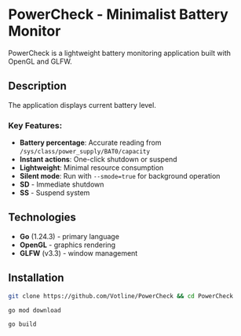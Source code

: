 # PowerCheck - Minimalist Battery Monitor

PowerCheck is a lightweight battery monitoring application built with OpenGL and GLFW.

## Description

The application displays current battery level.

### Key Features:
- **Battery percentage**: Accurate reading from `/sys/class/power_supply/BAT0/capacity`
- **Instant actions**: One-click shutdown or suspend
- **Lightweight**: Minimal resource consumption
- **Silent mode**: Run with `--smode=true` for background operation
- **SD** - Immediate shutdown
- **SS** - Suspend system

## Technologies
- **Go** (1.24.3) - primary language
- **OpenGL** - graphics rendering
- **GLFW** (v3.3) - window management

## Installation
```bash
git clone https://github.com/Votline/PowerCheck && cd PowerCheck 
```
```bash
go mod download
```

```bash
go build
```
